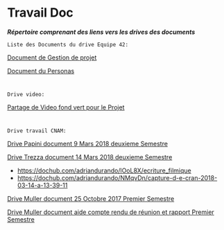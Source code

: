 # Travail Doc
_**Répertoire comprenant des liens vers les drives des documents**_

`Liste des Documents du drive Equipe 42:`

[Document de Gestion de projet](https://docs.google.com/document/d/1cEOaakTBWQ4kBH9rioCFsrPKdQHFSAp3BN4P0jEGNjw/edit#)

[Document du Personas](https://docs.google.com/document/d/1jXiQXZTr_hdW77Kd2Mxzk35fRKZa2nUTnEx1L5CTPIk/edit)
#
`Drive video:`

[Partage de Video fond vert pour le Projet](https://drive.google.com/drive/u/0/folders/1eBx4x8Zprd3JdrPLPqn1_vY6MZkZl9fs)

#
`Drive travail CNAM:`

[Drive Papini document 9 Mars 2018 deuxieme Semestre](https://drive.google.com/drive/u/0/folders/1obUVBjYSsIf8rhPQ5SjYPUQhykYLn7Aw)

[Drive Trezza document 14 Mars 2018 deuxieme Semestre](https://drive.google.com/drive/u/0/folders/1_uo7755VugyjWkgE2ofN5KGnOSpI5q4s)
  + https://dochub.com/adriandurando/lOoL8X/ecriture_filmique
  + https://dochub.com/adriandurando/NMqvDn/capture-d-e-cran-2018-03-14-a-13-39-11

[Drive Muller document 25 Octobre 2017 Premier Semestre](https://drive.google.com/drive/u/0/folders/0BwVXdtNFUQxoakNGTEZYSzNVUlU)

[Drive Muller document aide compte rendu de réunion et rapport Premier Semestre](https://drive.google.com/drive/u/0/folders/0BwVXdtNFUQxoNWlUdF9ncXh6VGM)




